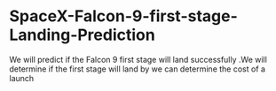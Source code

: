# SpaceX-Falcon-9-first-stage-Landing-Prediction
We will predict if the Falcon 9 first stage will land successfully .We will determine if the first stage will land by we can determine the cost of a launch
